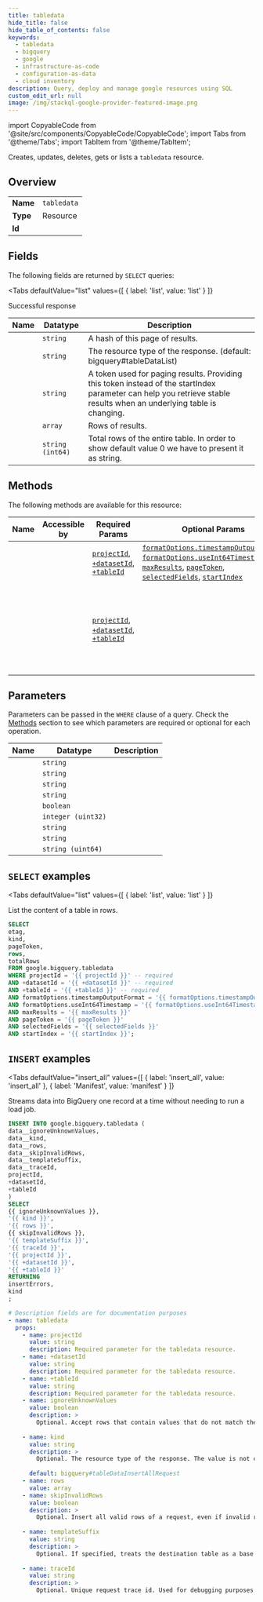 ```yaml
--- 
title: tabledata
hide_title: false
hide_table_of_contents: false
keywords:
  - tabledata
  - bigquery
  - google
  - infrastructure-as-code
  - configuration-as-data
  - cloud inventory
description: Query, deploy and manage google resources using SQL
custom_edit_url: null
image: /img/stackql-google-provider-featured-image.png
---
```


import CopyableCode from '@site/src/components/CopyableCode/CopyableCode';
import Tabs from '@theme/Tabs';
import TabItem from '@theme/TabItem';

Creates, updates, deletes, gets or lists a <code>tabledata</code> resource.

## Overview
<table><tbody>
<tr><td><b>Name</b></td><td><code>tabledata</code></td></tr>
<tr><td><b>Type</b></td><td>Resource</td></tr>
<tr><td><b>Id</b></td><td><CopyableCode code="google.bigquery.tabledata" /></td></tr>
</tbody></table>

## Fields

The following fields are returned by `SELECT` queries:

<Tabs
    defaultValue="list"
    values={[
        { label: 'list', value: 'list' }
    ]}
>
<TabItem value="list">

Successful response

<table>
<thead>
    <tr>
    <th>Name</th>
    <th>Datatype</th>
    <th>Description</th>
    </tr>
</thead>
<tbody>
<tr>
    <td><CopyableCode code="etag" /></td>
    <td><code>string</code></td>
    <td>A hash of this page of results.</td>
</tr>
<tr>
    <td><CopyableCode code="kind" /></td>
    <td><code>string</code></td>
    <td>The resource type of the response. (default: bigquery#tableDataList)</td>
</tr>
<tr>
    <td><CopyableCode code="pageToken" /></td>
    <td><code>string</code></td>
    <td>A token used for paging results. Providing this token instead of the startIndex parameter can help you retrieve stable results when an underlying table is changing.</td>
</tr>
<tr>
    <td><CopyableCode code="rows" /></td>
    <td><code>array</code></td>
    <td>Rows of results.</td>
</tr>
<tr>
    <td><CopyableCode code="totalRows" /></td>
    <td><code>string (int64)</code></td>
    <td>Total rows of the entire table. In order to show default value 0 we have to present it as string.</td>
</tr>
</tbody>
</table>
</TabItem>
</Tabs>

## Methods

The following methods are available for this resource:

<table>
<thead>
    <tr>
    <th>Name</th>
    <th>Accessible by</th>
    <th>Required Params</th>
    <th>Optional Params</th>
    <th>Description</th>
    </tr>
</thead>
<tbody>
<tr>
    <td><a href="#list"><CopyableCode code="list" /></a></td>
    <td><CopyableCode code="select" /></td>
    <td><a href="#parameter-projectId"><code>projectId</code></a>, <a href="#parameter-+datasetId"><code>+datasetId</code></a>, <a href="#parameter-+tableId"><code>+tableId</code></a></td>
    <td><a href="#parameter-formatOptions.timestampOutputFormat"><code>formatOptions.timestampOutputFormat</code></a>, <a href="#parameter-formatOptions.useInt64Timestamp"><code>formatOptions.useInt64Timestamp</code></a>, <a href="#parameter-maxResults"><code>maxResults</code></a>, <a href="#parameter-pageToken"><code>pageToken</code></a>, <a href="#parameter-selectedFields"><code>selectedFields</code></a>, <a href="#parameter-startIndex"><code>startIndex</code></a></td>
    <td>List the content of a table in rows.</td>
</tr>
<tr>
    <td><a href="#insert_all"><CopyableCode code="insert_all" /></a></td>
    <td><CopyableCode code="insert" /></td>
    <td><a href="#parameter-projectId"><code>projectId</code></a>, <a href="#parameter-+datasetId"><code>+datasetId</code></a>, <a href="#parameter-+tableId"><code>+tableId</code></a></td>
    <td></td>
    <td>Streams data into BigQuery one record at a time without needing to run a load job.</td>
</tr>
</tbody>
</table>

## Parameters

Parameters can be passed in the `WHERE` clause of a query. Check the [Methods](#methods) section to see which parameters are required or optional for each operation.

<table>
<thead>
    <tr>
    <th>Name</th>
    <th>Datatype</th>
    <th>Description</th>
    </tr>
</thead>
<tbody>
<tr id="parameter-+datasetId">
    <td><CopyableCode code="+datasetId" /></td>
    <td><code>string</code></td>
    <td></td>
</tr>
<tr id="parameter-+tableId">
    <td><CopyableCode code="+tableId" /></td>
    <td><code>string</code></td>
    <td></td>
</tr>
<tr id="parameter-projectId">
    <td><CopyableCode code="projectId" /></td>
    <td><code>string</code></td>
    <td></td>
</tr>
<tr id="parameter-formatOptions.timestampOutputFormat">
    <td><CopyableCode code="formatOptions.timestampOutputFormat" /></td>
    <td><code>string</code></td>
    <td></td>
</tr>
<tr id="parameter-formatOptions.useInt64Timestamp">
    <td><CopyableCode code="formatOptions.useInt64Timestamp" /></td>
    <td><code>boolean</code></td>
    <td></td>
</tr>
<tr id="parameter-maxResults">
    <td><CopyableCode code="maxResults" /></td>
    <td><code>integer (uint32)</code></td>
    <td></td>
</tr>
<tr id="parameter-pageToken">
    <td><CopyableCode code="pageToken" /></td>
    <td><code>string</code></td>
    <td></td>
</tr>
<tr id="parameter-selectedFields">
    <td><CopyableCode code="selectedFields" /></td>
    <td><code>string</code></td>
    <td></td>
</tr>
<tr id="parameter-startIndex">
    <td><CopyableCode code="startIndex" /></td>
    <td><code>string (uint64)</code></td>
    <td></td>
</tr>
</tbody>
</table>

## `SELECT` examples

<Tabs
    defaultValue="list"
    values={[
        { label: 'list', value: 'list' }
    ]}
>
<TabItem value="list">

List the content of a table in rows.

```sql
SELECT
etag,
kind,
pageToken,
rows,
totalRows
FROM google.bigquery.tabledata
WHERE projectId = '{{ projectId }}' -- required
AND +datasetId = '{{ +datasetId }}' -- required
AND +tableId = '{{ +tableId }}' -- required
AND formatOptions.timestampOutputFormat = '{{ formatOptions.timestampOutputFormat }}'
AND formatOptions.useInt64Timestamp = '{{ formatOptions.useInt64Timestamp }}'
AND maxResults = '{{ maxResults }}'
AND pageToken = '{{ pageToken }}'
AND selectedFields = '{{ selectedFields }}'
AND startIndex = '{{ startIndex }}';
```
</TabItem>
</Tabs>


## `INSERT` examples

<Tabs
    defaultValue="insert_all"
    values={[
        { label: 'insert_all', value: 'insert_all' },
        { label: 'Manifest', value: 'manifest' }
    ]}
>
<TabItem value="insert_all">

Streams data into BigQuery one record at a time without needing to run a load job.

```sql
INSERT INTO google.bigquery.tabledata (
data__ignoreUnknownValues,
data__kind,
data__rows,
data__skipInvalidRows,
data__templateSuffix,
data__traceId,
projectId,
+datasetId,
+tableId
)
SELECT 
{{ ignoreUnknownValues }},
'{{ kind }}',
'{{ rows }}',
{{ skipInvalidRows }},
'{{ templateSuffix }}',
'{{ traceId }}',
'{{ projectId }}',
'{{ +datasetId }}',
'{{ +tableId }}'
RETURNING
insertErrors,
kind
;
```
</TabItem>
<TabItem value="manifest">

```yaml
# Description fields are for documentation purposes
- name: tabledata
  props:
    - name: projectId
      value: string
      description: Required parameter for the tabledata resource.
    - name: +datasetId
      value: string
      description: Required parameter for the tabledata resource.
    - name: +tableId
      value: string
      description: Required parameter for the tabledata resource.
    - name: ignoreUnknownValues
      value: boolean
      description: >
        Optional. Accept rows that contain values that do not match the schema. The unknown values are ignored. Default is false, which treats unknown values as errors.
        
    - name: kind
      value: string
      description: >
        Optional. The resource type of the response. The value is not checked at the backend. Historically, it has been set to "bigquery#tableDataInsertAllRequest" but you are not required to set it.
        
      default: bigquery#tableDataInsertAllRequest
    - name: rows
      value: array
    - name: skipInvalidRows
      value: boolean
      description: >
        Optional. Insert all valid rows of a request, even if invalid rows exist. The default value is false, which causes the entire request to fail if any invalid rows exist.
        
    - name: templateSuffix
      value: string
      description: >
        Optional. If specified, treats the destination table as a base template, and inserts the rows into an instance table named "{destination}{templateSuffix}". BigQuery will manage creation of the instance table, using the schema of the base template table. See https://cloud.google.com/bigquery/streaming-data-into-bigquery#template-tables for considerations when working with templates tables.
        
    - name: traceId
      value: string
      description: >
        Optional. Unique request trace id. Used for debugging purposes only. It is case-sensitive, limited to up to 36 ASCII characters. A UUID is recommended.
        
```
</TabItem>
</Tabs>
